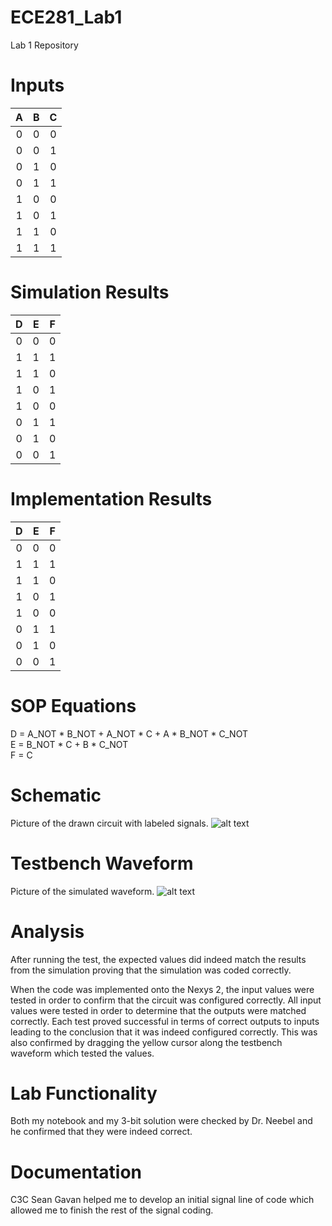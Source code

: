 ECE281_Lab1
===========

Lab 1 Repository

# Inputs

|A|B|C|
|:-:|:-:|:-:|
|0|0|0|
|0|0|1|
|0|1|0|
|0|1|1|
|1|0|0|
|1|0|1|
|1|1|0|
|1|1|1|

# Simulation Results

|D|E|F|
|:-:|:-:|:-:|
|0|0|0|
|1|1|1|
|1|1|0|
|1|0|1|
|1|0|0|
|0|1|1|
|0|1|0|
|0|0|1|

# Implementation Results

|D|E|F|
|:-:|:-:|:-:|
|0|0|0|
|1|1|1|
|1|1|0|
|1|0|1|
|1|0|0|
|0|1|1|
|0|1|0|
|0|0|1|

# SOP Equations
D = A_NOT * B_NOT + A_NOT * C + A * B_NOT * C_NOT                                                
E = B_NOT * C + B * C_NOT                                                   
F = C


# Schematic

Picture of the drawn circuit with labeled signals.
![alt text](https://raw.github.com/aaronstolze/ECE281_Lab1/master/Schematic.jpg "Drawn Schematic")

# Testbench Waveform

Picture of the simulated waveform.
![alt text](https://raw.github.com/aaronstolze/ECE281_Lab1/master/Testbench.PNG "Testbench Waveform Simulation")


# Analysis

After running the test, the expected values did indeed match the results from the simulation proving that the simulation was coded correctly.

When the code was implemented onto the Nexys 2, the input values were tested in order to confirm that the circuit was configured correctly.  All input values were tested in order to determine that the outputs were matched correctly.  Each test proved successful in terms of correct outputs to inputs leading to the conclusion that it was indeed configured correctly.  This was also confirmed by dragging the yellow cursor along the testbench waveform which tested the values.

# Lab Functionality

Both my notebook and my 3-bit solution were checked by Dr. Neebel and he confirmed that they were indeed correct.

# Documentation

C3C Sean Gavan helped me to develop an initial signal line of code which allowed me to finish the rest of the signal coding.
